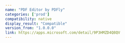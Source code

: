 ```yaml
---
name: "PDF Editor by PDFly"
categories: ['prod']
compatibility: native
display_result: "Compatible"
version_from: "1.0.0.0"
link: https://apps.microsoft.com/detail/9P3HMZD4Q8QV
---
```

